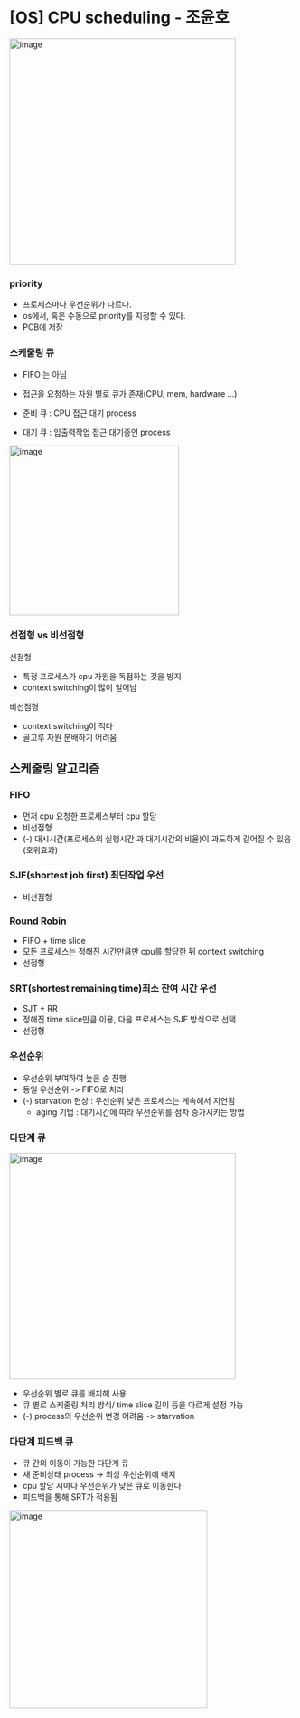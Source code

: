 # [OS] CPU scheduling - 조윤호

<img width="400" alt="image" src="https://github.com/SoftwareMaestro-Backend-Study/cs-study/assets/61899645/2081cffe-5f25-40c8-a2fe-80446e4b9d89">

### priority

- 프로세스마다 우선순위가 다르다.
- os에서, 혹은 수동으로 priority를 지정할 수 있다.
- PCB에 저장


### 스케줄링 큐
- FIFO 는 아님
- 접근을 요청하는 자원 별로 큐가 존재(CPU, mem, hardware ...)

- 준비 큐 : CPU 접근 대기 process
- 대기 큐 : 입출력작업 접근 대기중인 process

<img width="300" alt="image" src="https://github.com/SoftwareMaestro-Backend-Study/cs-study/assets/61899645/ccc6bec1-3f8d-4937-9757-ada07b8e6c71">


### 선점형 vs 비선점형

선점형
- 특정 프로세스가 cpu 자원을 독점하는 것을 방지
- context switching이 많이 일어남

비선점형
- context switching이 적다
- 골고루 자원 분배하기 어려움

## 스케줄링 알고리즘
### FIFO

- 먼저 cpu 요청한 프로세스부터 cpu 할당
- 비선점형
- (-) 대시시간(프로세스의 실행시간 과 대기시간의 비율)이 과도하게 길어질 수 있음(호위효과)

### SJF(shortest job first) 최단작업 우선

- 비선점형

### Round Robin

- FIFO + time slice
- 모든 프로세스는 정해진 시간만큼만 cpu를 할당한 뒤 context switching
- 선점형

### SRT(shortest remaining time)최소 잔여 시간 우선

- SJT + RR
- 정해진 time slice만큼 이용, 다음 프로세스는 SJF 방식으로 선택
- 선점형

### 우선순위

- 우선순위 부여하여 높은 순 진행
- 동일 우선순위 -> FIFO로 처리
- (-) starvation 현상 : 우선순위 낮은 프로세스는 계속해서 지연됨
  - aging 기법 : 대기시간에 따라 우선순위를 점차 증가시키는 방법

### 다단계 큐

<img width="400" alt="image" src="https://github.com/SoftwareMaestro-Backend-Study/cs-study/assets/61899645/664f0692-3794-46ff-b9cf-bc5cad076b27">

- 우선순위 별로 큐를 배치해 사용
- 큐 별로 스케줄링 처리 방식/ time slice 길이 등을 다르게 설정 가능
- (-) process의 우선순위 변경 어려움 -> starvation

### 다단계 피드백 큐

- 큐 간의 이동이 가능한 다단계 큐
- 새 준비상태 process -> 최상 우선순위에 배치
- cpu 할당 시마다 우선순위가 낮은 큐로 이동한다
- 피드백을 통해 SRT가 적용됨

<img width="350" alt="image" src="https://github.com/SoftwareMaestro-Backend-Study/cs-study/assets/61899645/feb691b1-f6e0-45c0-b948-1baf69c2bb7a">

